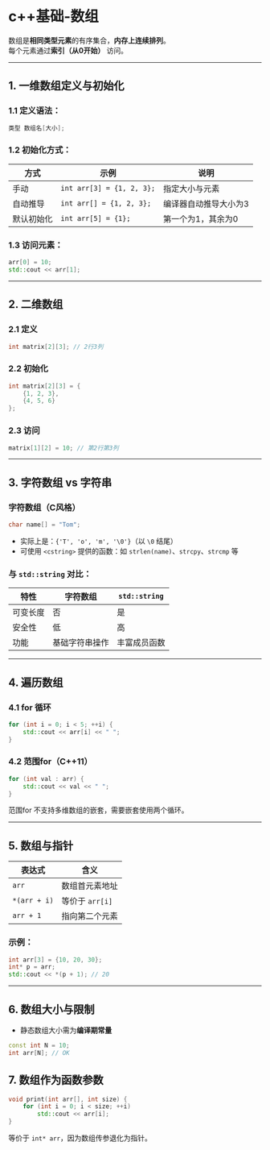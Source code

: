 # c++基础-数组

数组是**相同类型元素**的有序集合，**内存上连续排列**。  
每个元素通过**索引（从0开始）** 访问。

---

## 1. 一维数组定义与初始化

### 1.1 定义语法：

```cpp
类型 数组名[大小];
```

### 1.2 初始化方式：

| 方式 | 示例 | 说明 |
|------|------|------|
| 手动 | `int arr[3] = {1, 2, 3};` | 指定大小与元素 |
| 自动推导 | `int arr[] = {1, 2, 3};` | 编译器自动推导大小为3 |
| 默认初始化 | `int arr[5] = {1};` | 第一个为1，其余为0 |

### 1.3 访问元素：

```cpp
arr[0] = 10;
std::cout << arr[1];
```

---

## 2. 二维数组

### 2.1 定义

```cpp
int matrix[2][3]; // 2行3列
```

### 2.2 初始化

```cpp
int matrix[2][3] = {
    {1, 2, 3},
    {4, 5, 6}
};
```

### 2.3 访问

```cpp
matrix[1][2] = 10; // 第2行第3列
```

---

## 3. 字符数组 vs 字符串

### 字符数组（C风格）

```cpp
char name[] = "Tom";
```

- 实际上是：`{'T', 'o', 'm', '\0'}`（以 `\0` 结尾）
- 可使用 `<cstring>` 提供的函数：如 `strlen(name)`、`strcpy`、`strcmp` 等

### 与 `std::string` 对比：

| 特性 | 字符数组 | `std::string` |
|------|----------|----------------|
| 可变长度 | 否     | 是             |
| 安全性   | 低     | 高             |
| 功能     | 基础字符串操作 | 丰富成员函数 |

---

## 4. 遍历数组

### 4.1 for 循环

```cpp
for (int i = 0; i < 5; ++i) {
    std::cout << arr[i] << " ";
}
```

### 4.2 范围for（C++11）

```cpp
for (int val : arr) {
    std::cout << val << " ";
}
```

范围for 不支持多维数组的嵌套，需要嵌套使用两个循环。

---

## 5. 数组与指针

| 表达式         | 含义                    |
|----------------|-------------------------|
| `arr`          | 数组首元素地址           |
| `*(arr + i)`   | 等价于 `arr[i]`         |
| `arr + 1`      | 指向第二个元素          |

### 示例：

```cpp
int arr[3] = {10, 20, 30};
int* p = arr;
std::cout << *(p + 1); // 20
```

---

## 6. 数组大小与限制

- 静态数组大小需为**编译期常量**
```cpp
const int N = 10;
int arr[N]; // OK
```


## 7. 数组作为函数参数

```cpp
void print(int arr[], int size) {
    for (int i = 0; i < size; ++i)
        std::cout << arr[i];
}
```

等价于 `int* arr`，因为数组传参退化为指针。


